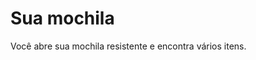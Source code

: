 # Sua mochila

Você abre sua mochila resistente e encontra vários itens.

<Item id="1" />

<Item id="2" />

<Item id="3" />

<Page url="2" instructions="Uma cobra surge de repente de um arbusto e desliza pelo seu pé." action="Siga isso" condition="3" />
